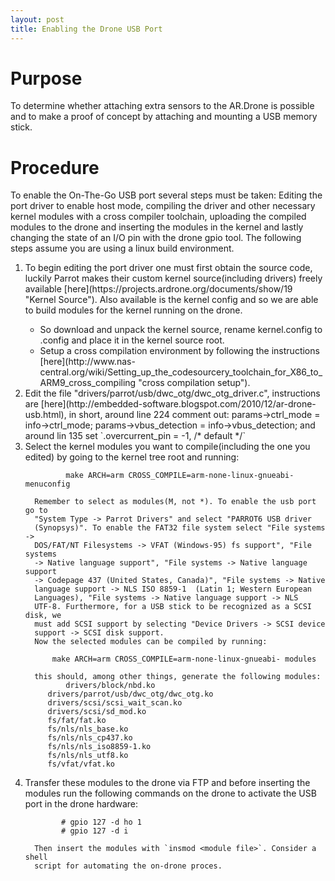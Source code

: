 ```yaml
---
layout: post
title: Enabling the Drone USB Port
---
```



Purpose
=======
To determine whether attaching extra sensors to the AR.Drone is
possible and to make a proof of concept by attaching and mounting a
USB memory stick.

Procedure
=========
To enable the On-The-Go USB port several steps must be taken: Editing the port
driver to enable host mode, compiling the driver and other necessary
kernel modules with a cross compiler toolchain, uploading the compiled
modules to the drone and inserting the modules in the kernel and
lastly changing the state of an I/O pin with the drone gpio tool. The following
steps assume you are using a linux build environment.
<ol>
<li>  To begin editing the port driver one must first obtain the source
      code, luckily Parrot makes their custom kernel source(including drivers) 
      freely available [here](https://projects.ardrone.org/documents/show/19
      "Kernel Source"). Also available is the kernel config and so we are
      able to build modules for the kernel running on the drone.
</li> 
<ul>
<li>  So download and unpack the kernel source, rename kernel.config to
      .config and place it in the kernel source root.
</li>
<li>  Setup a cross compilation environment by following the
      instructions [here](http://www.nas-central.org/wiki/Setting_up_the_codesourcery_toolchain_for_X86_to_ARM9_cross_compiling "cross compilation setup").
</li>
</ul>
<li>  Edit the file "drivers/parrot/usb/dwc_otg/dwc_otg_driver.c",
      instructions are
      [here](http://embedded-software.blogspot.com/2010/12/ar-drone-usb.html),
      in short, around line 224 comment out: 
      	 	 params->ctrl_mode = info->ctrl_mode; 
	 	 params->vbus_detection = info->vbus_detection;
      and around lin 135 set `.overcurrent_pin = -1, /* default */`
</li>
<li>  Select the kernel modules you want to compile(including the one
      you edited) by going to the kernel tree root and running:

      	  	 make ARCH=arm CROSS_COMPILE=arm-none-linux-gnueabi- menuconfig 	      

      Remember to select as modules(M, not *). To enable the usb port go to
      "System Type -> Parrot Drivers" and select "PARROT6 USB driver
      (Synopsys)". To enable the FAT32 file system select "File systems ->
      DOS/FAT/NT Filesystems -> VFAT (Windows-95) fs support", "File systems
      -> Native language support", "File systems -> Native language support
      -> Codepage 437 (United States, Canada)", "File systems -> Native
      language support -> NLS ISO 8859-1  (Latin 1; Western European
      Languages), "File systems -> Native language support -> NLS
      UTF-8. Furthermore, for a USB stick to be recognized as a SCSI disk, we
      must add SCSI support by selecting "Device Drivers -> SCSI device
      support -> SCSI disk support.
      Now the selected modules can be compiled by running:
    
		  make ARCH=arm CROSS_COMPILE=arm-none-linux-gnueabi- modules
    
      this should, among other things, generate the following modules:
      	   	 drivers/block/nbd.ko
	 	 drivers/parrot/usb/dwc_otg/dwc_otg.ko
		 drivers/scsi/scsi_wait_scan.ko
		 drivers/scsi/sd_mod.ko
		 fs/fat/fat.ko
		 fs/nls/nls_base.ko
		 fs/nls/nls_cp437.ko
		 fs/nls/nls_iso8859-1.ko
		 fs/nls/nls_utf8.ko
		 fs/vfat/vfat.ko
</li>
<li>    Transfer these modules to the drone via FTP and before inserting the
      modules run the following commands on the drone to activate the USB port in the
      drone hardware:

      	    # gpio 127 -d ho 1
      	    # gpio 127 -d i

      Then insert the modules with `insmod <module file>`. Consider a shell
      script for automating the on-drone proces.
</li>
</ol>